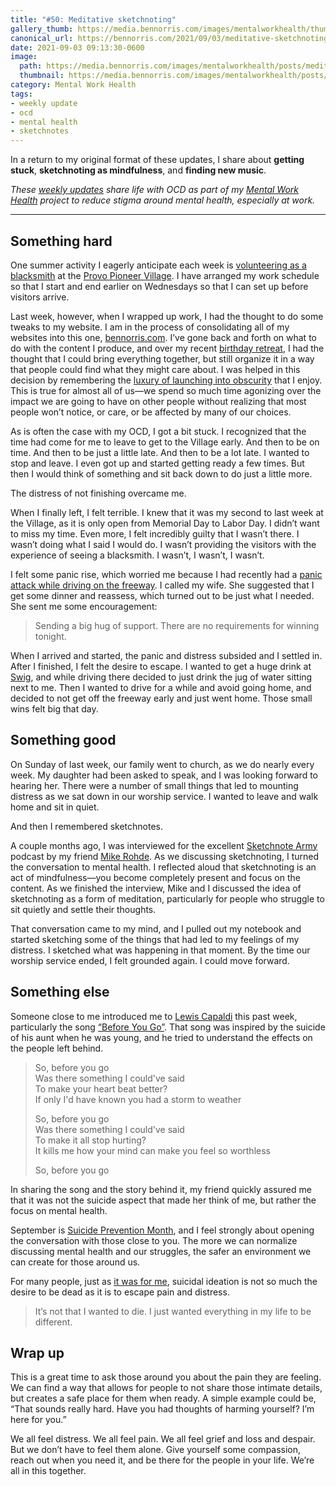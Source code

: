 ```yaml
---
title: "#50: Meditative sketchnoting"
gallery_thumb: https://media.bennorris.com/images/mentalworkhealth/thumbs/meditative-sketchnotes.jpg
canonical_url: https://bennorris.com/2021/09/03/meditative-sketchnoting
date: 2021-09-03 09:13:30-0600
image: 
  path: https://media.bennorris.com/images/mentalworkhealth/posts/meditative-sketchnotes.jpg
  thumbnail: https://media.bennorris.com/images/mentalworkhealth/posts/thumbnails/meditative-sketchnotes.jpg
category: Mental Work Health
tags:
- weekly update
- ocd
- mental health
- sketchnotes
---
```


In a return to my original format of these updates, I share about **getting stuck**, **sketchnoting as mindfulness**, and **finding new music**.

_These [weekly updates](https://bennorris.com/tags/weekly-update/) share life with OCD as part of my [Mental Work Health](https://bennorris.com/mental-work-health) project to reduce stigma around mental health, especially at work._


***


## Something hard

One summer activity I eagerly anticipate each week is [volunteering as a blacksmith](https://bennorris.com/2021/08/12/angrily-pounding-metal) at the [Provo Pioneer Village](http://www.provopioneervillage.org/). I have arranged my work schedule so that I start and end earlier on Wednesdays so that I can set up before visitors arrive.

Last week, however, when I wrapped up work, I had the thought to do some tweaks to my website. I am in the process of consolidating all of my websites into this one, [bennorris.com](https://bennorris.com). I’ve gone back and forth on what to do with the content I produce, and over my recent [birthday retreat](https://bennorris.com/2021/08/20/birthday-getaway), I had the thought that I could bring everything together, but still organize it in a way that people could find what they might care about. I was helped in this decision by remembering the [luxury of launching into obscurity](https://bennorris.com/2016/05/31/the-luxury-of-launching-into-obscurity) that I enjoy. This is true for almost all of us—we spend so much time agonizing over the impact we are going to have on other people without realizing that most people won’t notice, or care, or be affected by many of our choices.

As is often the case with my OCD, I got a bit stuck. I recognized that the time had come for me to leave to get to the Village early. And then to be on time. And then to be just a little late. And then to be a lot late. I wanted to stop and leave. I even got up and started getting ready a few times. But then I would think of something and sit back down to do just a little more.

The distress of not finishing overcame me.

When I finally left, I felt terrible. I knew that it was my second to last week at the Village, as it is only open from Memorial Day to Labor Day. I didn’t want to miss my time. Even more, I felt incredibly guilty that I wasn’t there. I wasn’t doing what I said I would do. I wasn’t providing the visitors with the experience of seeing a blacksmith. I wasn’t, I wasn’t, I wasn’t.

I felt some panic rise, which worried me because I had recently had a [panic attack while driving on the freeway](https://bennorris.com/2021/08/27/panic-on-the-freeway). I called my wife. She suggested that I get some dinner and reassess, which turned out to be just what I needed. She sent me some encouragement:

> Sending a big hug of support. There are no requirements for winning tonight.

When I arrived and started, the panic and distress subsided and I settled in. After I finished, I felt the desire to escape. I wanted to get a huge drink at [Swig](https://www.swignsweets.com/), and while driving there decided to just drink the jug of water sitting next to me. Then I wanted to drive for a while and avoid going home, and decided to not get off the freeway early and just went home. Those small wins felt big that day.


## Something good

On Sunday of last week, our family went to church, as we do nearly every week. My daughter had been asked to speak, and I was looking forward to hearing her. There were a number of small things that led to mounting distress as we sat down in our worship service. I wanted to leave and walk home and sit in quiet.

And then I remembered sketchnotes.

A couple months ago, I was interviewed for the excellent [Sketchnote Army](https://sketchnotearmy.com/) podcast by my friend [Mike Rohde](https://rohdesign.com/). As we discussing sketchnoting, I turned the conversation to mental health. I reflected aloud that sketchnoting is an act of mindfulness—you become completely present and focus on the content. As we finished the interview, Mike and I discussed the idea of sketchnoting as a form of meditation, particularly for people who struggle to sit quietly and settle their thoughts.

That conversation came to my mind, and I pulled out my notebook and started sketching some of the things that had led to my feelings of my distress. I sketched what was happening in that moment. By the time our worship service ended, I felt grounded again. I could move forward.


## Something else

Someone close to me introduced me to [Lewis Capaldi](https://en.wikipedia.org/wiki/Lewis_Capaldi) this past week, particularly the song [“Before You Go”](https://en.wikipedia.org/wiki/Before_You_Go_(Lewis_Capaldi_song)). That song was inspired by the suicide of his aunt when he was young, and he tried to understand the effects on the people left behind.

> So, before you go  
> Was there something I could've said  
> To make your heart beat better?  
> If only I'd have known you had a storm to weather
> 
> So, before you go  
> Was there something I could've said  
> To make it all stop hurting?  
> It kills me how your mind can make you feel so worthless
> 
> So, before you go

In sharing the song and the story behind it, my friend quickly assured me that it was not the suicide aspect that made her think of me, but rather the focus on mental health.

September is [Suicide Prevention Month](https://www.nami.org/Get-Involved/Awareness-Events/Suicide-Prevention-Awareness-Month), and I feel strongly about opening the conversation with those close to you. The more we can normalize discussing mental health and our struggles, the safer an environment we can create for those around us.

For many people, just as [it was for me](https://bennorris.com/2021/08/12/angrily-pounding-metal), suicidal ideation is not so much the desire to be dead as it is to escape pain and distress.

> It’s not that I wanted to die. I just wanted everything in my life to be different.


## Wrap up

This is a great time to ask those around you about the pain they are feeling. We can find a way that allows for people to not share those intimate details, but creates a safe place for them when ready. A simple example could be, “That sounds really hard. Have you had thoughts of harming yourself? I’m here for you.”

We all feel distress. We all feel pain. We all feel grief and loss and despair. But we don’t have to feel them alone. Give yourself some compassion, reach out when you need it, and be there for the people in your life. We’re all in this together.

